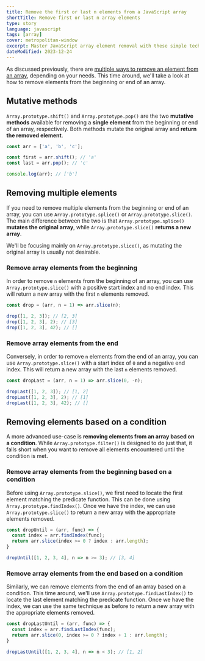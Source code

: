 ```yaml
---
title: Remove the first or last n elements from a JavaScript array
shortTitle: Remove first or last n array elements
type: story
language: javascript
tags: [array]
cover: metropolitan-window
excerpt: Master JavaScript array element removal with these simple techniques.
dateModified: 2023-12-24
---
```


As discussed previously, there are [multiple ways to remove an element from an array](/js/s/remove-element-from-array), depending on your needs. This time around, we'll take a look at how to remove elements from the beginning or end of an array.

## Mutative methods

`Array.prototype.shift()` and `Array.prototype.pop()` are the two **mutative methods** available for removing a **single element** from the beginning or end of an array, respectively. Both methods mutate the original array and **return the removed element**.

```js
const arr = ['a', 'b', 'c'];

const first = arr.shift(); // 'a'
const last = arr.pop(); // 'c'

console.log(arr); // ['b']
```

## Removing multiple elements

If you need to remove multiple elements from the beginning or end of an array, you can use `Array.prototype.splice()` or `Array.prototype.slice()`. The main difference between the two is that `Array.prototype.splice()` **mutates the original array**, while `Array.prototype.slice()` **returns a new array**.

We'll be focusing mainly on `Array.prototype.slice()`, as mutating the original array is usually not desirable.

### Remove array elements from the beginning

In order to remove `n` elements from the beginning of an array, you can use `Array.prototype.slice()` with a positive start index and no end index. This will return a new array with the first `n` elements removed.

```js
const drop = (arr, n = 1) => arr.slice(n);

drop([1, 2, 3]); // [2, 3]
drop([1, 2, 3], 2); // [3]
drop([1, 2, 3], 42); // []
```

### Remove array elements from the end

Conversely, in order to remove `n` elements from the end of an array, you can use `Array.prototype.slice()` with a start index of `0` and a negative end index. This will return a new array with the last `n` elements removed.

```js
const dropLast = (arr, n = 1) => arr.slice(0, -n);

dropLast([1, 2, 3]); // [1, 2]
dropLast([1, 2, 3], 2); // [1]
dropLast([1, 2, 3], 42); // []
```

## Removing elements based on a condition

A more advanced use-case is **removing elements from an array based on a condition**. While `Array.prototype.filter()` is designed to do just that, it falls short when you want to remove all elements encountered until the condition is met.

### Remove array elements from the beginning based on a condition

Before using `Array.prototype.slice()`, we first need to locate the first element matching the predicate function. This can be done using `Array.prototype.findIndex()`. Once we have the index, we can use `Array.prototype.slice()` to return a new array with the appropriate elements removed.

```js
const dropUntil = (arr, func) => {
  const index = arr.findIndex(func);
  return arr.slice(index >= 0 ? index : arr.length);
}

dropUntil([1, 2, 3, 4], n => n >= 3); // [3, 4]
```

### Remove array elements from the end based on a condition

Similarly, we can remove elements from the end of an array based on a condition. This time around, we'll use `Array.prototype.findLastIndex()` to locate the last element matching the predicate function. Once we have the index, we can use the same technique as before to return a new array with the appropriate elements removed.

```js
const dropLastUntil = (arr, func) => {
  const index = arr.findLastIndex(func);
  return arr.slice(0, index >= 0 ? index + 1 : arr.length);
}

dropLastUntil([1, 2, 3, 4], n => n < 3); // [1, 2]
```
